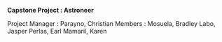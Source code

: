 **Capstone Project : Astroneer**

Project Manager : Parayno, Christian
Members : 
Mosuela, Bradley
Labo, Jasper
Perlas, Earl
Mamaril, Karen
